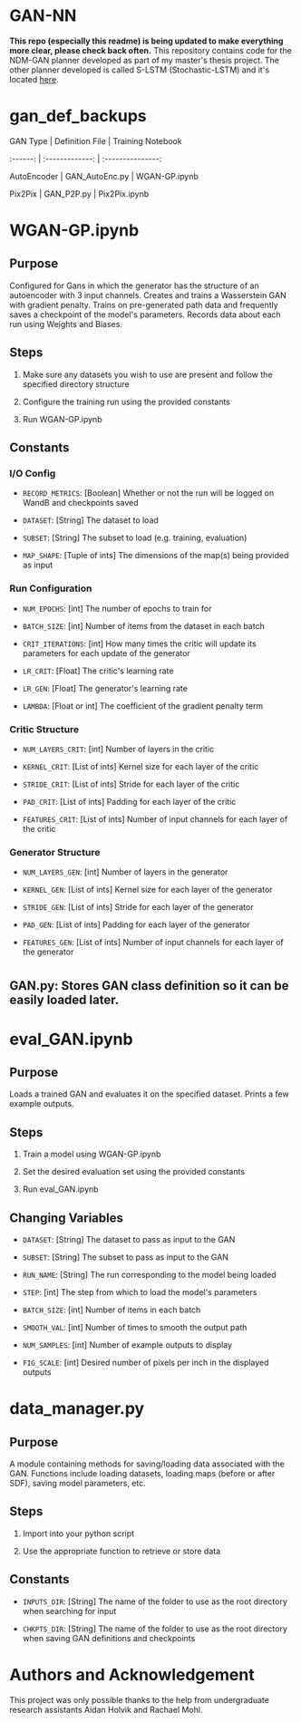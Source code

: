   
# GAN-NN

**This repo (especially this readme) is being updated to make everything more clear, please check back often.**
This repository contains code for the NDM-GAN planner developed as part of my master's thesis project. The other planner developed is called S-LSTM (Stochastic-LSTM) and it's located [here](https://github.com/AICV-UofGuelph/LSTM-Autoencoder).







  

<!-- ----------------------------------------------------------------------------------------------------------------------------------------------------------------------------------- -->

# gan_def_backups

  

GAN Type | Definition File | Training Notebook

:------: | :-------------: | :---------------:

AutoEncoder | GAN_AutoEnc.py | WGAN-GP.ipynb

Pix2Pix | GAN_P2P.py | Pix2Pix.ipynb

  
  
  

<!-- ----------------------------------------------------------------------------------------------------------------------------------------------------------------------------------- -->

# WGAN-GP.ipynb

## Purpose

Configured for Gans in which the generator has the structure of an autoencoder with 3 input channels. Creates and trains a Wasserstein GAN with gradient penalty. Trains on pre-generated path data and frequently saves a checkpoint of the model's parameters. Records data about each run using Weights and Biases.

  

## Steps

1. Make sure any datasets you wish to use are present and follow the specified directory structure

2. Configure the training run using the provided constants

3. Run WGAN-GP.ipynb

  

## Constants

### I/O Config

-  ```RECORD_METRICS```: [Boolean] Whether or not the run will be logged on WandB and checkpoints saved

-  ```DATASET```: [String] The dataset to load

-  ```SUBSET```: [String] The subset to load (e.g. training, evaluation)

-  ```MAP_SHAPE```: [Tuple of ints] The dimensions of the map(s) being provided as input

  

### Run Configuration

-  ```NUM_EPOCHS```: [int] The number of epochs to train for

-  ```BATCH_SIZE```: [int] Number of items from the dataset in each batch

-  ```CRIT_ITERATIONS```: [int] How many times the critic will update its parameters for each update of the generator

-  ```LR_CRIT```: [Float] The critic's learning rate

-  ```LR_GEN```: [Float] The generator's learning rate

-  ```LAMBDA```: [Float or int] The coefficient of the gradient penalty term

  

### Critic Structure

-  ```NUM_LAYERS_CRIT```: [int] Number of layers in the critic

-  ```KERNEL_CRIT```: [List of ints] Kernel size for each layer of the critic

-  ```STRIDE_CRIT```: [List of ints] Stride for each layer of the critic

-  ```PAD_CRIT```: [List of ints] Padding for each layer of the critic

-  ```FEATURES_CRIT```: [List of ints] Number of input channels for each layer of the critic

  

### Generator Structure

-  ```NUM_LAYERS_GEN```: [int] Number of layers in the generator

-  ```KERNEL_GEN```: [List of ints] Kernel size for each layer of the generator

-  ```STRIDE_GEN```: [List of ints] Stride for each layer of the generator

-  ```PAD_GEN```: [List of ints] Padding for each layer of the generator

-  ```FEATURES_GEN```: [List of ints] Number of input channels for each layer of the generator

  
  

<!-- ------------------------------------------------------------------------------------------------------------------------------------------------------------------------------------ -->

#

## GAN.py: Stores GAN class definition so it can be easily loaded later.

  
  
  

<!-- ------------------------------------------------------------------------------------------------------------------------------------------------------------------------------------ -->

# eval_GAN.ipynb

  

## Purpose

Loads a trained GAN and evaluates it on the specified dataset. Prints a few example outputs.

  

## Steps

1. Train a model using WGAN-GP.ipynb

2. Set the desired evaluation set using the provided constants

3. Run eval_GAN.ipynb

  

## Changing Variables

-  ```DATASET```: [String] The dataset to pass as input to the GAN

-  ```SUBSET```: [String] The subset to pass as input to the GAN

-  ```RUN_NAME```: [String] The run corresponding to the model being loaded

-  ```STEP```: [int] The step from which to load the model's parameters

-  ```BATCH_SIZE```: [int] Number of items in each batch

-  ```SMOOTH_VAL```: [int] Number of times to smooth the output path

-  ```NUM_SAMPLES```: [int] Number of example outputs to display

-  ```FIG_SCALE```: [int] Desired number of pixels per inch in the displayed outputs

  
  

<!-- ------------------------------------------------------------------------------------------------------------------------------------------------------------------------------------ -->

# data_manager.py

  

## Purpose

A module containing methods for saving/loading data associated with the GAN. Functions include loading datasets, loading maps (before or after SDF), saving model parameters, etc.

  

## Steps

1. Import into your python script

2. Use the appropriate function to retrieve or store data

  

## Constants

-  ```INPUTS_DIR```: [String] The name of the folder to use as the root directory when searching for input

-  ```CHKPTS_DIR```: [String] The name of the folder to use as the root directory when saving GAN definitions and checkpoints

# Authors and Acknowledgement
This project was only possible thanks to the help from undergraduate research assistants Aidan Holvik and Rachael Mohl.